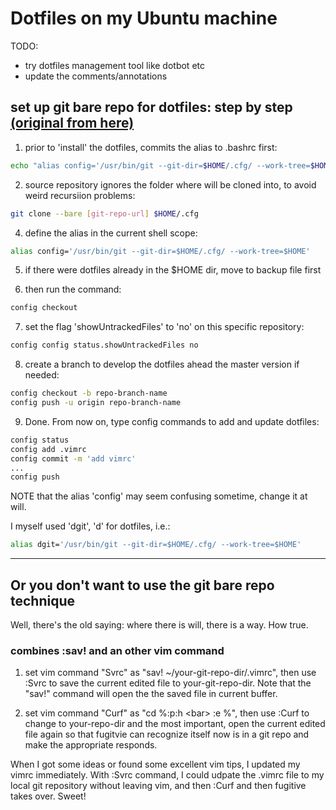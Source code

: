 # Dotfiles on my Ubuntu machine
TODO:
  - try dotfiles management tool like dotbot etc
  - update the comments/annotations

## set up git bare repo for dotfiles: step by step [(original from here)](https://www.atlassian.com/git/tutorials/dotfiles)
1. prior to 'install' the dotfiles, commits the alias to .bashrc first:
 ```sh
echo "alias config='/usr/bin/git --git-dir=$HOME/.cfg/ --work-tree=$HOME'" >> $HOME/.bashrc
```
2. source repository ignores the folder where will be cloned into, to avoid
   weird recursiion problems:
```sh
git clone --bare [git-repo-url] $HOME/.cfg
```
4. define the alias in the current shell scope:
```sh
alias config='/usr/bin/git --git-dir=$HOME/.cfg/ --work-tree=$HOME'
```
5. if there were dotfiles already in the \$HOME dir, move to backup file first

6. then run the command:
```sh
config checkout
```
7. set the flag 'showUntrackedFiles' to 'no' on this specific repository:
```sh
config config status.showUntrackedFiles no
```
8. create a branch to develop the dotfiles ahead the master version if needed:
```sh
config checkout -b repo-branch-name
config push -u origin repo-branch-name
```
9. Done. From now on, type config commands to add and update dotfiles:
```sh
config status
config add .vimrc
config commit -m 'add vimrc'
...
config push
```
NOTE that the alias 'config' may seem confusing sometime, change it at will.

I myself used 'dgit', 'd' for dotfiles, i.e.: 
```sh
alias dgit='/usr/bin/git --git-dir=$HOME/.cfg/ --work-tree=$HOME'
```

***

## Or you don't want to use the git bare repo technique
Well, there's the old saying: where there is will, there is a way. How true. 

### combines :sav! and an other vim command

1. set vim command "Svrc" as "sav! ~/your-git-repo-dir/.vimrc", then use :Svrc
   to save the current edited file to your-git-repo-dir. Note that the "sav!"
   command will open the the saved file in current buffer.

2. set vim command "Curf" as "cd %:p:h \<bar\> :e %", then use :Curf to change
   to your-repo-dir and the most important, open the current edited file again
   so that fugitvie can recognize itself now is in a git repo and make the
   appropriate responds.

When I got some ideas or found some excellent vim tips, I updated my vimrc
immediately. With :Svrc command, I could udpate the .vimrc file to my local git
repository without leaving vim, and then :Curf and then fugitive takes over.
Sweet!
